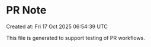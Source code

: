 # PR Note

Created at: Fri 17 Oct 2025 06:54:39 UTC

This file is generated to support testing of PR workflows.
